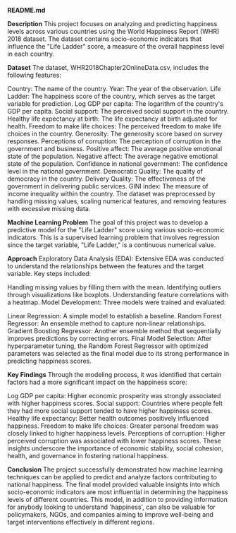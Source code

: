 **README.md**

**Description**
This project focuses on analyzing and predicting happiness levels across various countries using the World Happiness Report (WHR) 2018 dataset. The dataset contains socio-economic indicators that influence the "Life Ladder" score, a measure of the overall happiness level in each country.

**Dataset**
The dataset, WHR2018Chapter2OnlineData.csv, includes the following features:

Country: The name of the country.
Year: The year of the observation.
Life Ladder: The happiness score of the country, which serves as the target variable for prediction.
Log GDP per capita: The logarithm of the country's GDP per capita.
Social support: The perceived social support in the country.
Healthy life expectancy at birth: The life expectancy at birth adjusted for health.
Freedom to make life choices: The perceived freedom to make life choices in the country.
Generosity: The generosity score based on survey responses.
Perceptions of corruption: The perception of corruption in the government and business.
Positive affect: The average positive emotional state of the population.
Negative affect: The average negative emotional state of the population.
Confidence in national government: The confidence level in the national government.
Democratic Quality: The quality of democracy in the country.
Delivery Quality: The effectiveness of the government in delivering public services.
GINI index: The measure of income inequality within the country.
The dataset was preprocessed by handling missing values, scaling numerical features, and removing features with excessive missing data.

**Machine Learning Problem**
The goal of this project was to develop a predictive model for the "Life Ladder" score using various socio-economic indicators. This is a supervised learning problem that involves regression since the target variable, "Life Ladder," is a continuous numerical value.

**Approach**
Exploratory Data Analysis (EDA):
Extensive EDA was conducted to understand the relationships between the features and the target variable. Key steps included:

Handling missing values by filling them with the mean.
Identifying outliers through visualizations like boxplots.
Understanding feature correlations with a heatmap.
Model Development:
Three models were trained and evaluated:

Linear Regression: A simple model to establish a baseline.
Random Forest Regressor: An ensemble method to capture non-linear relationships.
Gradient Boosting Regressor: Another ensemble method that sequentially improves predictions by correcting errors.
Final Model Selection:
After hyperparameter tuning, the Random Forest Regressor with optimized parameters was selected as the final model due to its strong performance in predicting happiness scores.

**Key Findings**
Through the modeling process, it was identified that certain factors had a more significant impact on the happiness score:

Log GDP per capita: Higher economic prosperity was strongly associated with higher happiness scores.
Social support: Countries where people felt they had more social support tended to have higher happiness scores.
Healthy life expectancy: Better health outcomes positively influenced happiness.
Freedom to make life choices: Greater personal freedom was closely linked to higher happiness levels.
Perceptions of corruption: Higher perceived corruption was associated with lower happiness scores.
These insights underscore the importance of economic stability, social cohesion, health, and governance in fostering national happiness.

**Conclusion**
The project successfully demonstrated how machine learning techniques can be applied to predict and analyze factors contributing to national happiness. The final model provided valuable insights into which socio-economic indicators are most influential in determining the happiness levels of different countries. This model, in addition to providing information for anybody looking to understand 'happiness', can also be valuable for policymakers, NGOs, and companies aiming to improve well-being and target interventions effectively in different regions.
